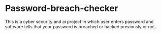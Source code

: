 # Password-breach-checker
This is a cyber security and ai project in which user enters password and software tells that your password is breached or hacked previously or not.
